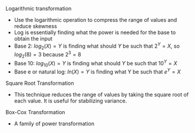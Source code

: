 Logarithmic transformation
- Use the logarithmic operation to compress the range of values and reduce skewness
- Log is essentially finding what the power is needed for the base to obtain the input
- Base 2: $log_2(X)=Y$ is finding what should $Y$ be such that $2^Y=X$, so $log_2(8)=3$ because $2^3=8$
- Base 10: $log_{10}(X)=Y$ is finding what should $Y$ be such that $10^Y=X$
- Base e or natural log: $ln(X)=Y$ is finding what Y be such that $e^Y=X$

Square Root Transformation
- This technique reduces the range of values by taking the square root of each value. It is useful for stabilizing variance.

Box-Cox Transformation
- A family of power transformation
